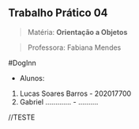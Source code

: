 ## Trabalho Prático 04 

> Matéria: **Orientação a Objetos** 

>Professora: Fabiana Mendes

#DogInn

- Alunos:
1. Lucas Soares Barros - 202017700
2. Gabriel ............. - ..........

//TESTE

